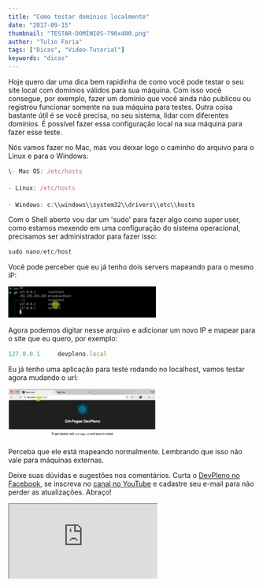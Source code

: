 ```yaml
---
title: "Como testar domínios localmente"
date: "2017-09-15"
thumbnail: "TESTAR-DOMÍNIOS-790x400.png"
author: "Tulio Faria"
tags: ["Dicas", "Video-Tutorial"]
keywords: "dicas"
---
```



Hoje quero dar uma dica bem rapidinha de como você pode testar o seu site local com domínios válidos para sua máquina. Com isso você consegue, por exemplo, fazer um domínio que você ainda não publicou ou registrou funcionar somente na sua máquina para testes. Outra coisa bastante útil é se você precisa, no seu sistema, lidar com diferentes domínios. É possível fazer essa configuração local na sua máquina para fazer esse teste.

Nós vamos fazer no Mac, mas vou deixar logo o caminho do arquivo para o Linux e para o Windows:

```jsx {numberLines: true}
\- Mac OS: /etc/hosts

- Linux: /etc/hosts

- Windows: c:\\windows\\system32\\drivers\\etc\\hosts
```

Com o Shell aberto vou dar um 'sudo' para fazer algo como super user, como estamos mexendo em uma configuração do sistema operacional, precisamos ser administrador para fazer isso:

```jsx {numberLines: true}
sudo nano/etc/host
```

Você pode perceber que eu já tenho dois servers mapeando para o mesmo IP: 

![](4263515b-509e-402f-b953-1ee429c91daf.png) 

Agora podemos digitar nesse arquivo e adicionar um novo IP e mapear para o site que eu quero, por exemplo:

```jsx {numberLines: true}
127.0.0.1     devpleno.local
```

Eu já tenho uma aplicação para teste rodando no localhost, vamos testar agora mudando o url: 

![](07244a91-df89-41a3-8ca8-199506879f24.png) 

Perceba que ele está mapeando normalmente. Lembrando que isso não vale para máquinas externas. 

 Deixe suas dúvidas e sugestões nos comentários. Curta o [DevPleno no Facebook](http://www.facebook.com/devpleno), se inscreva no [canal no YouTube](https://www.youtube.com/channel/UC07JWf9A0B1scApbS1Te7Ww) e cadastre seu e-mail para não perder as atualizações. Abraço!


<div class="embed-responsive embed-responsive-16by9">
 <iframe class="embed-responsive-item" src="https://www.youtube.com/embed/kh5gLNqxxeM" allowfullscreen></iframe> 
 </div>